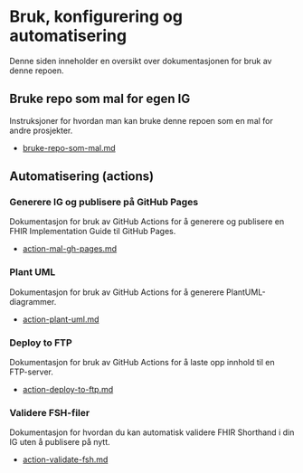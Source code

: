 # Bruk, konfigurering og automatisering

Denne siden inneholder en oversikt over dokumentasjonen for bruk av denne repoen.

## Bruke repo som mal for egen IG
Instruksjoner for hvordan man kan bruke denne repoen som en mal for andre prosjekter.
- [bruke-repo-som-mal.md](https://github.com/HL7Norway/ig-mal/blob/main/documentation/bruke-repo-som-mal.md)

## Automatisering (actions)

### Generere IG og publisere på GitHub Pages
Dokumentasjon for bruk av GitHub Actions for å generere og publisere en FHIR Implementation Guide til GitHub Pages.
- [action-mal-gh-pages.md](https://github.com/HL7Norway/ig-mal/blob/main/documentation/action-mal-gh-pages.md)

### Plant UML
Dokumentasjon for bruk av GitHub Actions for å generere PlantUML-diagrammer.
- [action-plant-uml.md](https://github.com/HL7Norway/ig-mal/blob/main/documentation/action-plant-uml.md)

### Deploy to FTP
Dokumentasjon for bruk av GitHub Actions for å laste opp innhold til en FTP-server.
- [action-deploy-to-ftp.md](https://github.com/HL7Norway/ig-mal/blob/main/documentation/action-deploy-to-ftp.md)

### Validere FSH-filer
Dokumentasjon for hvordan du kan automatisk validere FHIR Shorthand i din IG uten å publisere på nytt.
- [action-validate-fsh.md](https://github.com/HL7Norway/ig-mal/blob/main/documentation/action-validate-fsh.md)
